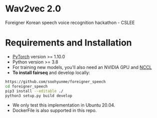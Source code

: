# Wav2vec 2.0
Foreigner Korean speech voice recognition hackathon - CSLEE

# Requirements and Installation

* [PyTorch](http://pytorch.org/) version >= 1.10.0
* Python version >= 3.8
* For training new models, you'll also need an NVIDIA GPU and [NCCL](https://github.com/NVIDIA/nccl)
* **To install fairseq** and develop locally:
``` bash
https://github.com/soohyunme/foreigner_speech
cd foreigner_speech
pip3 install --editable ./
python3 setup.py build develop
```
- We only test this implementation in Ubuntu 20.04.
- DockerFile is also supported in this repo.

